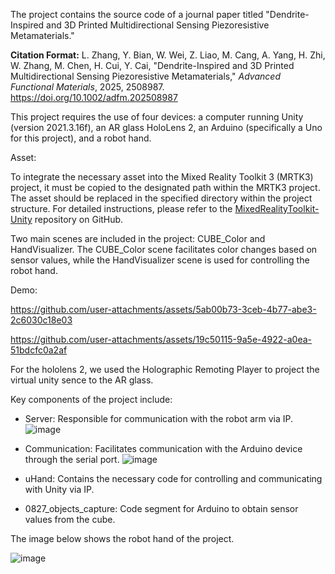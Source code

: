 The project contains the source code of a journal paper titled "Dendrite-Inspired and 3D Printed Multidirectional Sensing Piezoresistive Metamaterials."

**Citation Format:**
L. Zhang, Y. Bian, W. Wei, Z. Liao, M. Cang, A. Yang, H. Zhi, W. Zhang, M. Chen, H. Cui, Y. Cai, "Dendrite-Inspired and 3D Printed Multidirectional Sensing Piezoresistive Metamaterials," *Advanced Functional Materials*, 2025, 2508987. https://doi.org/10.1002/adfm.202508987


This project requires the use of four devices: a computer running Unity (version 2021.3.16f), an AR glass HoloLens 2, an Arduino (specifically a Uno for this project), and a robot hand. 

Asset:

To integrate the necessary asset into the Mixed Reality Toolkit 3 (MRTK3) project, it must be copied to the designated path within the MRTK3 project. The asset should be replaced in the specified directory within the project structure. For detailed instructions, please refer to the [MixedRealityToolkit-Unity](https://github.com/MixedRealityToolkit/MixedRealityToolkit-Unity) repository on GitHub.

Two main scenes are included in the project: CUBE_Color and HandVisualizer. The CUBE_Color scene facilitates color changes based on sensor values, while the HandVisualizer scene is used for controlling the robot hand.

Demo:


https://github.com/user-attachments/assets/5ab00b73-3ceb-4b77-abe3-2c6030c18e03

https://github.com/user-attachments/assets/19c50115-9a5e-4922-a0ea-51bdcfc0a2af





For the hololens 2, we used the Holographic Remoting Player to project the virtual unity sence to the AR glass.

Key components of the project include:

- Server: Responsible for communication with the robot arm via IP.
![image](https://github.com/user-attachments/assets/c7cb1819-ffb0-4a67-a511-8d60806867ab)

- Communication: Facilitates communication with the Arduino device through the serial port.
![image](https://github.com/user-attachments/assets/478dd78c-6411-4e21-87a7-dc8f885047f2)


- uHand: Contains the necessary code for controlling and communicating with Unity via IP.

- 0827_objects_capture: Code segment for Arduino to obtain sensor values from the cube.

The image below shows the robot hand of the project.

![image](https://github.com/user-attachments/assets/5f1f47f1-fd31-4c2a-adb6-33a2ec849088)




